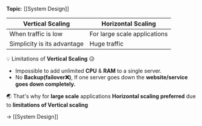 **Topic**: [[System Design]]

| Vertical Scaling            | Horizontal Scaling           |
| --------------------------- | ---------------------------- |
| When traffic is low         | For large scale applications |
| Simplicity is its advantage | Huge traffic                 |

💡 Limitations of **Vertical Scaling** 😥

-  Impossible to add unlimited **CPU** & **RAM** to a single server.
-  No **Backup(failover❌)**, If one server goes down the **website/service goes down completely.**

🌏 That's why for **large scale** applications **Horizontal scaling preferred** due to **limitations of Vertical scaling**

→ [[System Design]]
